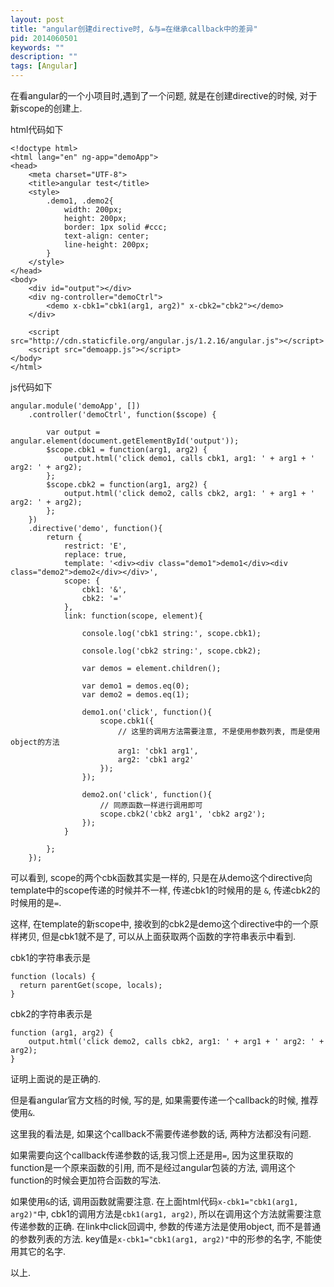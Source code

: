```yaml
---
layout: post
title: "angular创建directive时, &与=在继承callback中的差异"
pid: 2014060501
keywords: ""
description: ""
tags: [Angular]
---
```


在看angular的一个小项目时,遇到了一个问题, 就是在创建directive的时候, 对于新scope的创建上.

html代码如下

    <!doctype html>
    <html lang="en" ng-app="demoApp">
    <head>
        <meta charset="UTF-8">
        <title>angular test</title>
        <style>
            .demo1, .demo2{
                width: 200px;
                height: 200px;
                border: 1px solid #ccc;
                text-align: center;
                line-height: 200px;
            }
        </style>
    </head>
    <body>
        <div id="output"></div>
        <div ng-controller="demoCtrl">
            <demo x-cbk1="cbk1(arg1, arg2)" x-cbk2="cbk2"></demo>
        </div>

        <script src="http://cdn.staticfile.org/angular.js/1.2.16/angular.js"></script>
        <script src="demoapp.js"></script>
    </body>
    </html>

js代码如下

    angular.module('demoApp', [])
        .controller('demoCtrl', function($scope) {

            var output = angular.element(document.getElementById('output'));
            $scope.cbk1 = function(arg1, arg2) {
                output.html('click demo1, calls cbk1, arg1: ' + arg1 + ' arg2: ' + arg2);
            };
            $scope.cbk2 = function(arg1, arg2) {
                output.html('click demo2, calls cbk2, arg1: ' + arg1 + ' arg2: ' + arg2);
            };
        })
        .directive('demo', function(){
            return {
                restrict: 'E',
                replace: true,
                template: '<div><div class="demo1">demo1</div><div class="demo2">demo2</div></div>',
                scope: {
                    cbk1: '&',
                    cbk2: '='
                },
                link: function(scope, element){

                    console.log('cbk1 string:', scope.cbk1);

                    console.log('cbk2 string:', scope.cbk2);

                    var demos = element.children();

                    var demo1 = demos.eq(0);
                    var demo2 = demos.eq(1);

                    demo1.on('click', function(){
                        scope.cbk1({
                            // 这里的调用方法需要注意, 不是使用参数列表, 而是使用object的方法
                            arg1: 'cbk1 arg1',
                            arg2: 'cbk1 arg2'
                        });
                    });

                    demo2.on('click', function(){
                        // 同原函数一样进行调用即可
                        scope.cbk2('cbk2 arg1', 'cbk2 arg2');
                    });
                }

            };
        });


可以看到, scope的两个cbk函数其实是一样的, 只是在从demo这个directive向template中的scope传递的时候并不一样,
传递cbk1的时候用的是 `&`, 传递cbk2的时候用的是`=`.

这样, 在template的新scope中, 接收到的cbk2是demo这个directive中的一个原样拷贝, 但是cbk1就不是了, 可以从上面获取两个函数的字符串表示中看到.

cbk1的字符串表示是

    function (locals) {
      return parentGet(scope, locals);
    }

cbk2的字符串表示是

    function (arg1, arg2) {
        output.html('click demo2, calls cbk2, arg1: ' + arg1 + ' arg2: ' + arg2);
    }

证明上面说的是正确的.

但是看angular官方文档的时候, 写的是, 如果需要传递一个callback的时候, 推荐使用`&`.

这里我的看法是, 如果这个callback不需要传递参数的话, 两种方法都没有问题.

如果需要向这个callback传递参数的话,我习惯上还是用`=`, 因为这里获取的function是一个原来函数的引用, 而不是经过angular包装的方法, 调用这个function的时候会更加符合函数的写法.

如果使用`&`的话, 调用函数就需要注意. 在上面html代码`x-cbk1="cbk1(arg1, arg2)"`中, cbk1的调用方法是`cbk1(arg1, arg2)`, 所以在调用这个方法就需要注意传递参数的正确. 在link中click回调中, 参数的传递方法是使用object, 而不是普通的参数列表的方法. key值是`x-cbk1="cbk1(arg1, arg2)"`中的形参的名字, 不能使用其它的名字.

以上.
